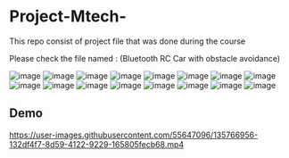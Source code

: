 # Project-Mtech-
This repo consist of project file that was done during the course 


Please check the file named : (Bluetooth RC Car with obstacle avoidance)

![image](https://user-images.githubusercontent.com/55647096/135766728-f5df0f1b-0b19-46a2-a8b4-387af6152633.png)
![image](https://user-images.githubusercontent.com/55647096/135766733-b6392083-ea5b-409b-a5e2-424c3cf9123b.png)
![image](https://user-images.githubusercontent.com/55647096/135766741-991d1b49-cb4d-43da-a7b3-1c66250dac7e.png)
![image](https://user-images.githubusercontent.com/55647096/135766744-ef0803e0-57fa-46d9-83e7-f93f023cc163.png)
![image](https://user-images.githubusercontent.com/55647096/135766753-1dddd2d4-d5ec-42a8-8ee4-6161ab366530.png)
![image](https://user-images.githubusercontent.com/55647096/135766771-8b31ab5d-f0d5-4f50-b3e5-4eea1110311a.png)
![image](https://user-images.githubusercontent.com/55647096/135766776-4441501f-e848-44fc-bafc-a6443126895d.png)
![image](https://user-images.githubusercontent.com/55647096/135766778-6834b0b8-b544-4b74-b7f7-31bc654d13b5.png)
![image](https://user-images.githubusercontent.com/55647096/135766783-d2f636f6-95ca-4098-87ca-cb106ae7b1ee.png)
![image](https://user-images.githubusercontent.com/55647096/135766790-1b810a12-2180-4ada-8e11-4bf11b41a31f.png)
![image](https://user-images.githubusercontent.com/55647096/135766792-6a253fb1-8077-48d2-b235-165f76055eeb.png)
![image](https://user-images.githubusercontent.com/55647096/135766798-e2baacd3-fbd1-4d7e-bb1a-9bd9ce265c8c.png)
![image](https://user-images.githubusercontent.com/55647096/135766800-d2652f17-e4af-449f-aadf-6c72741c2b0a.png)
![image](https://user-images.githubusercontent.com/55647096/135766804-a5e87216-21dd-41d6-a6d2-f4ff8efe5e06.png)
![image](https://user-images.githubusercontent.com/55647096/135766816-8ebbf3f7-256d-45bf-ba61-d500ef1d2413.png)
![image](https://user-images.githubusercontent.com/55647096/135766820-221b6587-97e0-440e-ae48-3e8e82859dca.png)
## Demo
https://user-images.githubusercontent.com/55647096/135766956-132df4f7-8d59-4122-9229-165805fecb68.mp4

